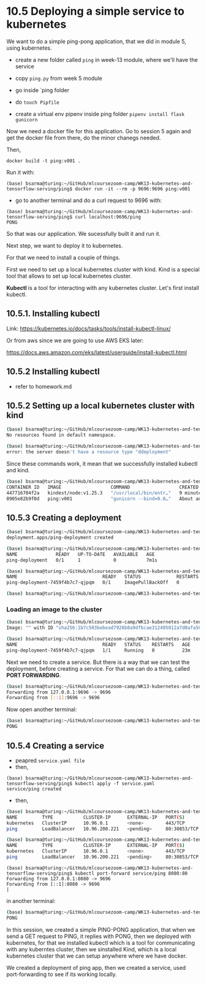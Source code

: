 # 10.5 Deploying a simple service to kubernetes

We want to do a simple ping-pong application, that we did in module 5, using kubernetes. 

- create a new folder called `ping` in week-13 module, where we'll have the service
- copy `ping.py` from week 5 module

- go inside `ping folder

- do `touch Pipfile` 

- create a virtual env pipenv inside ping folder `pipenv install flask gunicorn`

Now we need a docker file for this application. Go to session 5 again and get the docker file from there, do the minor chanegs needed. 

Then,

```
docker build -t ping:v001 .
```
Run it with:

```
(base) bsarma@turing:~/GitHub/mlcoursezoom-camp/WK13-kubernetes-and-tensorflow-serving/ping$ docker run -it --rm -p 9696:9696 ping:v001
```

- go to another terminal and do a curl request to 9696 with:

```
(base) bsarma@turing:~/GitHub/mlcoursezoom-camp/WK13-kubernetes-and-tensorflow-serving/ping$ curl localhost:9696/ping
PONG
```

So that was our application. We sucessfully built it and run it.

Next step, we want to deploy it to kubernetes. 

For that we need to install a couple of things.

First we need to set up a local kubernetes cluster with kind. Kind is a special tool that allows to set up local kubernetes cluster. 

**Kubectl** is a tool for interacting with any kubernetes cluster. Let's first install kubectl.

## 10.5.1. Installing kubectl
 Link: https://kubernetes.io/docs/tasks/tools/install-kubectl-linux/
 
 Or from aws since we are going to use AWS EKS later:
 
 https://docs.aws.amazon.com/eks/latest/userguide/install-kubectl.html
 
 ## 10.5.2 Installing kubectl
- refer to homework.md

## 10.5.2 Setting up a local kubernetes cluster with kind

```bash
(base) bsarma@turing:~/GitHub/mlcoursezoom-camp/WK13-kubernetes-and-tensorflow-serving/ping$ kubectl get pod
No resources found in default namespace.

(base) bsarma@turing:~/GitHub/mlcoursezoom-camp/WK13-kubernetes-and-tensorflow-serving/ping$ kubectl get ddeployment
error: the server doesn't have a resource type "ddeployment"
```

Since these commands work, it mean that we  successfully installed kubectl and kind.

```bash
(base) bsarma@turing:~/GitHub/mlcoursezoom-camp/WK13-kubernetes-and-tensorflow-serving/ping$ docker ps
CONTAINER ID   IMAGE                  COMMAND                  CREATED             STATUS             PORTS                                       NAMES
447716704f2a   kindest/node:v1.25.3   "/usr/local/bin/entr…"   9 minutes ago       Up 9 minutes       127.0.0.1:40183->6443/tcp                   kind-control-plane
0905e82b9f0d   ping:v001              "gunicorn --bind=0.0…"   About an hour ago   Up About an hour   0.0.0.0:9696->9696/tcp, :::9696->9696/tcp   sharp_cartwright
```
## 10.5.3 Creating a deployment

```bash
(base) bsarma@turing:~/GitHub/mlcoursezoom-camp/WK13-kubernetes-and-tensorflow-serving/ping$ kubectl apply -f deployment.yaml
deployment.apps/ping-deployment created

(base) bsarma@turing:~/GitHub/mlcoursezoom-camp/WK13-kubernetes-and-tensorflow-serving/ping$ kubectl get deployment
NAME              READY   UP-TO-DATE   AVAILABLE   AGE
ping-deployment   0/1     1            0           7m1s

(base) bsarma@turing:~/GitHub/mlcoursezoom-camp/WK13-kubernetes-and-tensorflow-serving/ping$ kubectl get pod
NAME                               READY   STATUS             RESTARTS   AGE
ping-deployment-7459f4b7c7-qjpqm   0/1     ImagePullBackOff   0          7m59s

(base) bsarma@turing:~/GitHub/mlcoursezoom-camp/WK13-kubernetes-and-tensorflow-serving/ping$ kubectl describe pod ping-deployment-7459f4b7c7-qjpqm | less
```
### Loading an image to the cluster

```bash
(base) bsarma@turing:~/GitHub/mlcoursezoom-camp/WK13-kubernetes-and-tensorflow-serving/ping$ kind load docker-image ping:v001
Image: "" with ID "sha256:1b7c503bebead7926b8a9dfbcae312495012a7d0afa50e035c06510b4ac467d1" not yet present on node "kind-control-plane", loading...

(base) bsarma@turing:~/GitHub/mlcoursezoom-camp/WK13-kubernetes-and-tensorflow-serving/ping$ kubectl get pod
NAME                               READY   STATUS    RESTARTS   AGE
ping-deployment-7459f4b7c7-qjpqm   1/1     Running   0          23m
```
Next we need to create a service. But there is a way that we can test the deployment, before creating a service. For that we can do a thing, called **PORT FORWARDING**. 

```bash
(base) bsarma@turing:~/GitHub/mlcoursezoom-camp/WK13-kubernetes-and-tensorflow-serving/ping$ kubectl port-forward ping-deployment-7459f4b7c7-qjpqm 9696:9696
Forwarding from 127.0.0.1:9696 -> 9696
Forwarding from [::1]:9696 -> 9696
``` 

Now open another terminal:
```bash
(base) bsarma@turing:~/GitHub/mlcoursezoom-camp/WK13-kubernetes-and-tensorflow-serving/ping$ curl localhost:9696/ping
PONG
```

## 10.5.4 Creating a service

- peapred `service.yaml file`
- then,
```
(base) bsarma@turing:~/GitHub/mlcoursezoom-camp/WK13-kubernetes-and-tensorflow-serving/ping$ kubectl apply -f service.yaml
service/ping created
``` 
- then,
```bash
(base) bsarma@turing:~/GitHub/mlcoursezoom-camp/WK13-kubernetes-and-tensorflow-serving/ping$ kubectl get service
NAME         TYPE           CLUSTER-IP      EXTERNAL-IP   PORT(S)        AGE
kubernetes   ClusterIP      10.96.0.1       <none>        443/TCP        136m
ping         LoadBalancer   10.96.200.221   <pending>     80:30853/TCP   83s
```

```bash
(base) bsarma@turing:~/GitHub/mlcoursezoom-camp/WK13-kubernetes-and-tensorflow-serving/ping$ kubectl get svc
NAME         TYPE           CLUSTER-IP      EXTERNAL-IP   PORT(S)        AGE
kubernetes   ClusterIP      10.96.0.1       <none>        443/TCP        137m
ping         LoadBalancer   10.96.200.221   <pending>     80:30853/TCP   2m11s
```

```
(base) bsarma@turing:~/GitHub/mlcoursezoom-camp/WK13-kubernetes-and-tensorflow-serving/ping$ kubectl port-forward service/ping 8080:80
Forwarding from 127.0.0.1:8080 -> 9696
Forwarding from [::1]:8080 -> 9696
|
```

in another terminal:
```bash
(base) bsarma@turing:~/GitHub/mlcoursezoom-camp/WK13-kubernetes-and-tensorflow-serving/ping$ curl localhost:8080/ping
PONG
```

In this session, we created a simple PING-PONG application, that when we send a GET request to PING, it replies with PONG, then we deployed with kubernetes, for that we installed kubectl which is a tool for communicating with any kuberntes cluster, then we sinstalled Kind, which is a local kubernetes cluster that we can setup anywhere where we have docker. 

We created a deployment of ping app, then we created a service, used port-forwarding to see if its working locally. 